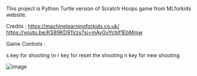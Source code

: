 This project is Python Turtle version of Scratch Hoops game from MLforkids website.

Credits : https://machinelearningforkids.co.uk/
https://youtu.be/KS89KD91Vzs?si=mAyGvYchlf1EbMmw

Game Controls :

s key for shooting \n
r key for reset the shooting
n key for new shooting

![image](https://github.com/erhan3861/Python-Turtle-Version-of-Hoops-Game/assets/71086723/236bd093-de63-4ea3-84fd-2c390993e171)
